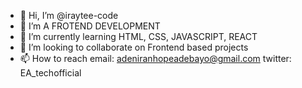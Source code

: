 - 👋 Hi, I’m @iraytee-code
- 👀 I’m A FROTEND DEVELOPMENT
- 🌱 I’m currently learning HTML, CSS, JAVASCRIPT, REACT
- 💞️ I’m looking to collaborate on Frontend based projects
- 📫 How to reach 
email: adeniranhopeadebayo@gmail.com
twitter: EA_techofficial

<!---
iraytee-code/iraytee-code is a ✨ special ✨ repository because its `README.md` (this file) appears on your GitHub profile.
You can click the Preview link to take a look at your changes.
--->
